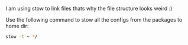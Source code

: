 I am using stow to link files thats why the file structure looks weird :)

Use the following command to stow all the configs from the packages to home dir:

```bash
stow -t ~ */
```

